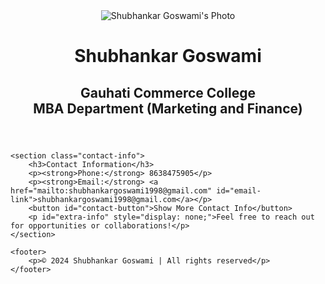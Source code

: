 <!DOCTYPE html>
<html lang="en">
<head>
    <meta charset="UTF-8">
    <meta name="viewport" content="width=device-width, initial-scale=1.0">
    <meta http-equiv="X-UA-Compatible" content="IE=edge">
    <title>Shubhankar Goswami's Portfolio</title>
    <link rel="stylesheet" href="styles.css">
    <script defer src="script.js"></script> <!-- Added JavaScript -->
</head>
<body>
    <header>
        <div class="container">
            <img src="your-photo.jpg" alt="Shubhankar Goswami's Photo" class="profile-photo">
            <h1>Shubhankar Goswami</h1>
            <h2>Gauhati Commerce College<br>MBA Department (Marketing and Finance)</h2>
        </div>
    </header>

    <section class="contact-info">
        <h3>Contact Information</h3>
        <p><strong>Phone:</strong> 8638475905</p>
        <p><strong>Email:</strong> <a href="mailto:shubhankargoswami1998@gmail.com" id="email-link">shubhankargoswami1998@gmail.com</a></p>
        <button id="contact-button">Show More Contact Info</button>
        <p id="extra-info" style="display: none;">Feel free to reach out for opportunities or collaborations!</p>
    </section>

    <footer>
        <p>© 2024 Shubhankar Goswami | All rights reserved</p>
    </footer>
</body>
</html>
